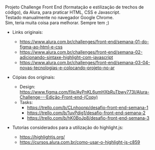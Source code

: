 Projeto Challenge Front End (formatação e estilização de trechos de código), da Alura, para praticar HTML, CSS e Javascript. <br>
Testado manualmente no navegador Google Chrome. <br>
Sim, teria muita coisa para melhorar. Sempre tem ;)

* Links originais: 
  * https://www.alura.com.br/challenges/front-end/semana-01-do-figma-ao-html-e-css
  * https://www.alura.com.br/challenges/front-end/semana-02-adicionando-sintaxe-highlight-com-javascript
  * https://www.alura.com.br/challenges/front-end/semana-03-04-novas-tecnologias-e-colocando-projeto-no-ar

* Cópias dos originais:
  * Design: https://www.figma.com/file/AyPnKL6umHXbRuTbwy773I/Alura-Challenge---Edição-Front-end-(Copy)
  * Tasks: 
    * https://trello.com/b/CLnhoonp/desafio-front-end-semana-1
    * https://trello.com/b/1uvPdig1/desafio-front-end-semana-2
    * https://trello.com/b/hK0BoJp8/desafio-front-end-semana-3


* Tutorias considerados para a utilização do highlight.js:
  * https://highlightjs.org/
  * https://cursos.alura.com.br/como-usar-o-highlight-js-c859
